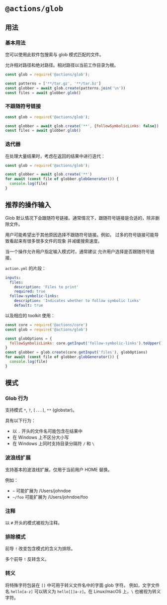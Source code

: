 # `@actions/glob`

## 用法

### 基本用法

您可以使用此软件包搜索与 glob 模式匹配的文件。

允许相对路径和绝对路径。相对路径以当前工作目录为根。

```js
const glob = require('@actions/glob');

const patterns = ['**/tar.gz', '**/tar.bz']
const globber = await glob.create(patterns.join('\n'))
const files = await globber.glob()
```

### 不跟随符号链接

```js
const glob = require('@actions/glob');

const globber = await glob.create('**', {followSymbolicLinks: false})
const files = await globber.glob()
```

### 迭代器

在处理大量结果时，考虑在返回的结果中进行迭代：

```js
const glob = require('@actions/glob');

const globber = await glob.create('**')
for await (const file of globber.globGenerator()) {
  console.log(file)
}
```

## 推荐的操作输入

Glob 默认情况下会跟随符号链接。通常情况下，跟随符号链接是合适的，除非删除文件。

用户可能希望出于其他原因选择不跟随符号链接。例如，
过多的符号链接可能导致看起来有很多很多文件的现象
并减缓搜索速度。

当一个操作允许用户指定输入模式时，通常建议
允许用户选择是否跟随符号链接。

`action.yml` 的片段：

```yaml
inputs:
  files:
    description: 'Files to print'
    required: true
  follow-symbolic-links:
    description: 'Indicates whether to follow symbolic links'
    default: true
```

以及相应的 toolkit 使用：

```js
const core = require('@actions/core')
const glob = require('@actions/glob')

const globOptions = {
  followSymbolicLinks: core.getInput('follow-symbolic-links').toUpper() !== 'FALSE'
}
const globber = glob.create(core.getInput('files'), globOptions)
for await (const file of globber.globGenerator()) {
  console.log(file)
}
```

## 模式

### Glob 行为

支持模式 `*`, `?`, `[...]`, `**` (globstar)。

具有以下行为：
- 以 `.` 开头的文件名可能包含在结果中
- 在 Windows 上不区分大小写
- 在 Windows 上同时支持目录分隔符 `/` 和 `\`

### 波浪线扩展

支持基本的波浪线扩展，仅用于当前用户 HOME 替换。

例如：
- `~` 可能扩展为 /Users/johndoe
- `~/foo` 可能扩展为 /Users/johndoe/foo

### 注释

以 `#` 开头的模式被视为注释。

### 排除模式

前导 `!` 改变包含模式的含义为排除。

多个前导 `!` 反转含义。

### 转义

将特殊字符包装在 `[]` 中可用于转义文件名中的字面 glob 字符。
例如，文字文件名 `hello[a-z]` 可以转义为 `hello[[]a-z]`。在 Linux/macOS 上，`\` 也被视为转义字符。